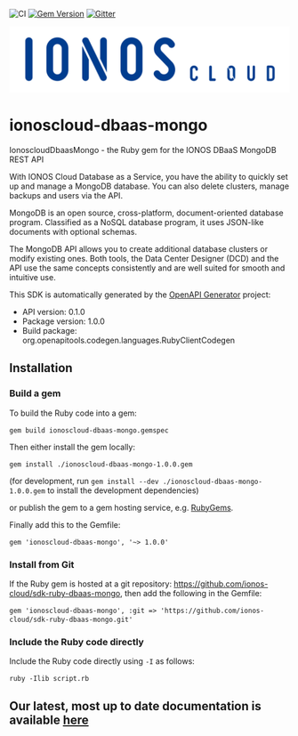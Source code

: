 ![CI](https://github.com/ionos-cloud/sdk-resources/workflows/%5B%20CI%20%5D%20DBaaS%20Mongo%20/%20Ruby/badge.svg)
[![Gem Version](https://img.shields.io/gem/v/ionoscloud-cert-manager)](https://rubygems.org/gems/ionoscloud-cert-manager) 
[![Gitter](https://badges.gitter.im/ionos-cloud/sdk-general.png)](https://gitter.im/ionos-cloud/sdk-general)

![Alt text](.github/IONOS.CLOUD.BLU.svg?raw=true "Title")

# ionoscloud-dbaas-mongo

IonoscloudDbaasMongo - the Ruby gem for the IONOS DBaaS MongoDB REST API

With IONOS Cloud Database as a Service, you have the ability to quickly set up and manage a MongoDB database. You can also delete clusters, manage backups and users via the API. 

MongoDB is an open source, cross-platform, document-oriented database program. Classified as a NoSQL database program, it uses JSON-like documents with optional schemas.

The MongoDB API allows you to create additional database clusters or modify existing ones. Both tools, the Data Center Designer (DCD) and the API use the same concepts consistently and are well suited for smooth and intuitive use.


This SDK is automatically generated by the [OpenAPI Generator](https://openapi-generator.tech) project:

- API version: 0.1.0
- Package version: 1.0.0
- Build package: org.openapitools.codegen.languages.RubyClientCodegen

## Installation

### Build a gem

To build the Ruby code into a gem:

```shell
gem build ionoscloud-dbaas-mongo.gemspec
```

Then either install the gem locally:

```shell
gem install ./ionoscloud-dbaas-mongo-1.0.0.gem
```

(for development, run `gem install --dev ./ionoscloud-dbaas-mongo-1.0.0.gem` to install the development dependencies)

or publish the gem to a gem hosting service, e.g. [RubyGems](https://rubygems.org/).

Finally add this to the Gemfile:

    gem 'ionoscloud-dbaas-mongo', '~> 1.0.0'

### Install from Git

If the Ruby gem is hosted at a git repository: https://github.com/ionos-cloud/sdk-ruby-dbaas-mongo, then add the following in the Gemfile:

    gem 'ionoscloud-dbaas-mongo', :git => 'https://github.com/ionos-cloud/sdk-ruby-dbaas-mongo.git'

### Include the Ruby code directly

Include the Ruby code directly using `-I` as follows:

```shell
ruby -Ilib script.rb
```

## Our latest, most up to date documentation is available [here](https://github.com/ionos-cloud/sdk-ruby/blob/master/README.md)
